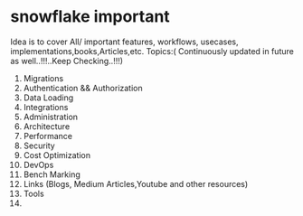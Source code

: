 # snowflake important
Idea is to cover All/ important features, workflows, usecases, implementations,books,Articles,etc. 
Topics:( Continuously updated in future as well..!!!..Keep Checking..!!!)
  1. Migrations
  2. Authentication && Authorization
  3. Data Loading 
  4. Integrations
  5. Administration
  6. Architecture
  7. Performance 
  8. Security
  9. Cost Optimization
  10. DevOps
  11. Bench Marking
  12. Links (Blogs, Medium Articles,Youtube and other resources)  
  13. Tools
  14. 
